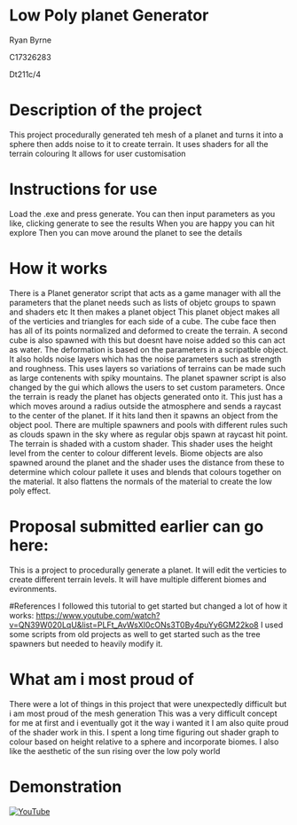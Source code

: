 
# Low Poly planet Generator

Ryan Byrne

C17326283 

Dt211c/4

# Description of the project
This project procedurally generated teh mesh of a planet and turns it into a sphere then adds noise to it to create terrain.
It uses shaders for all the terrain colouring
It allows for user customisation

# Instructions for use
Load the .exe and press generate.
You can then input parameters as you like, clicking generate to see the results
When you are happy you can hit explore
Then you can move around the planet to see the details

# How it works
There is a Planet generator script that acts as a game manager with all the parameters that the planet needs such as lists of objetc groups to spawn and shaders etc
It then makes a planet object
This planet object makes all of the verticies and triangles for each side of a cube. The cube face then has all of its points normalized and deformed to create the terrain.
A second cube is also spawned with this but doesnt have noise added so this can act as water.
The deformation is based on the parameters in a scripatble object. It also holds noise layers which has the noise parameters such as strength and roughness.
This uses layers so variations of terrains can be made such as large contenents with spiky mountains.
The planet spawner script is also changed by the gui which allows the users to set custom parameters.
Once the terrain is ready the planet has objects generated onto it.
This just has a which moves around a radius outside the atmosphere and sends a raycast to the center of the planet.
If it hits land then it spawns an object from the object pool. There are multiple spawners and pools with different rules such as clouds spawn in the sky where as regular objs spawn at raycast hit point.
The terrain is shaded with a custom shader.
This shader uses the height level from the center to colour different levels.
Biome objects are also spawned around the planet and the shader uses the distance from these to determine which colour pallete it uses and blends that colours together on the material.
It also flattens the normals of the material to create the low poly effect.

# Proposal submitted earlier can go here:
This is a project to procedurally generate a planet.
It will edit the verticies to create different terrain levels.
It will have multiple different biomes and evironments.

#References
I followed this tutorial to get started but changed a lot of how it works: https://www.youtube.com/watch?v=QN39W020LqU&list=PLFt_AvWsXl0cONs3T0By4puYy6GM22ko8
I used some scripts from old projects as well to get started such as the tree spawners but needed to heavily modify it.

# What am i most proud of
There were a lot of things in this project that were unexpectedly difficult but i am most proud of the mesh generation
This was a very difficult concept for me at first and i eventually got it the way i wanted it
I am also quite proud of the shader work in this. I spent a long time figuring out shader graph to colour based on height relative to a sphere and incorporate biomes.
I also like the aesthetic of the sun rising over the low poly world



# Demonstration
[![YouTube](http://img.youtube.com/vi/J2kHSSFA4NU/0.jpg)](https://www.youtube.com/watch?v=XY-E6R6fm3Q&feature=youtu.be)

